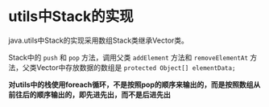 # utils中Stack的实现

java.utils中Stack的实现采用数组Stack类继承Vector类。

Stack中的 `push` 和 `pop` 方法，调用父类 `addElement` 方法和 `removeElementAt` 方法，父类Vector中存放数据的数组是 `protected Object[] elementData;` 

**对utils中的栈使用foreach循环，不是按照pop的顺序来输出的，而是按照数组从前往后的顺序输出的，即先进先出，而不是后进先出**